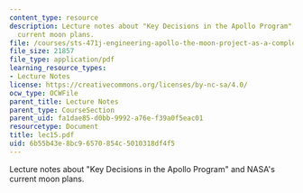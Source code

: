 ```yaml
---
content_type: resource
description: Lecture notes about "Key Decisions in the Apollo Program" and NASA's
  current moon plans.
file: /courses/sts-471j-engineering-apollo-the-moon-project-as-a-complex-system-spring-2007/6b55b43e8bc96570854c5010318df4f5_lec15.pdf
file_size: 21857
file_type: application/pdf
learning_resource_types:
- Lecture Notes
license: https://creativecommons.org/licenses/by-nc-sa/4.0/
ocw_type: OCWFile
parent_title: Lecture Notes
parent_type: CourseSection
parent_uid: fa1dae85-d0bb-9992-a76e-f39a0f5eac01
resourcetype: Document
title: lec15.pdf
uid: 6b55b43e-8bc9-6570-854c-5010318df4f5
---
```

Lecture notes about "Key Decisions in the Apollo Program" and NASA's current moon plans.